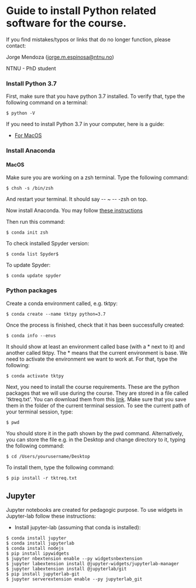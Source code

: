 # Guide to install Python related software for the course.
If you find mistakes/typos or links that do no longer function, please contact: 

Jorge Mendoza (jorge.m.espinosa@ntnu.no)

NTNU - PhD student

### Install Python 3.7
First, make sure that you have python 3.7 installed. To verify that, type the following command on a terminal:
```
$ python -V
```
If you need to install Python 3.7 in your computer, here is a guide:
+ [For MacOS](https://opensource.com/article/19/5/python-3-default-mac)

### Install Anaconda
#### MacOS
Make sure you are working on a zsh terminal. Type the following command:
```
$ chsh -s /bin/zsh
```
And restart your terminal. It should say -- ~ -- -zsh on top. 

Now install Anaconda.  You may follow [these instructions](https://towardsdatascience.com/how-to-successfully-install-anaconda-on-a-mac-and-actually-get-it-to-work-53ce18025f97)

Then run this command: 
```
$ conda init zsh
```

To check installed Spyder version:
```
$ conda list Spyder$
```
To update Spyder:
```
$ conda update spyder
```

### Python packages
Create a conda environment called, e.g. tktpy: 
```
$ conda create --name tktpy python=3.7
```

Once the process is finished, check that it has been successfully created:
```
$ conda info --envs
```

It should show at least an environment called base (with a * next to it) and another called tktpy. The * means that the current environment is base. We need to activate the environment we want to work at. For that, type the following:
```
$ conda activate tktpy
```

Next, you need to install the course requirements. These are the python packages that we will use during the course. They are stored in a file called 'tktreq.txt'. You can download them from this [link](https://github.com/Jorgemendozaesp/TKT4196-CourseMaterial/blob/master/tktreq.txt). Make sure that you save them in the folder of the current terminal session. To see the current path of your terminal session, type:
```
$ pwd
```
You should store it in the path shown by the pwd command. Alternatively, you can store the file e.g. in the Desktop and change directory to it, typing the following command:
```
$ cd /Users/yourusername/Desktop
```

To install them, type the following command:
```
$ pip install -r tktreq.txt 
```

## Jupyter
Jupyter notebooks are created for pedagogic purpose. To use widgets in Jupyter-lab follow these instructions:
* Install jupyter-lab (assuming that conda is installed): 
```
$ conda install jupyter
$ conda install jupyterlab
$ conda install nodejs
$ pip install ipywidgets
$ jupyter nbextension enable --py widgetsnbextension
$ jupyter labextension install @jupyter-widgets/jupyterlab-manager
$ jupyter labextension install @jupyterlab/git
$ pip install jupyterlab-git
$ jupyter serverextension enable --py jupyterlab_git
```
